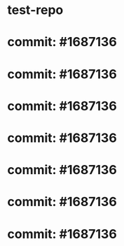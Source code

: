# test-repo
# commit: #1687136
# commit: #1687136
# commit: #1687136
# commit: #1687136
# commit: #1687136
# commit: #1687136
# commit: #1687136